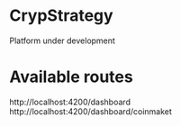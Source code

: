 # CrypStrategy
Platform under development

# Available routes
http://localhost:4200/dashboard
http://localhost:4200/dashboard/coinmaket
